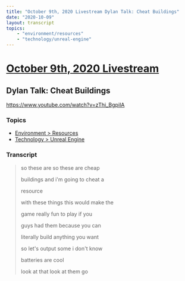 ```yaml
---
title: "October 9th, 2020 Livestream Dylan Talk: Cheat Buildings"
date: "2020-10-09"
layout: transcript
topics:
    - "environment/resources"
    - "technology/unreal-engine"
---
```

# [October 9th, 2020 Livestream](../2020-10-09.md)
## Dylan Talk: Cheat Buildings
https://www.youtube.com/watch?v=zThi_BgpiIA

### Topics
* [Environment > Resources](../topics/environment/resources.md)
* [Technology > Unreal Engine](../topics/technology/unreal-engine.md)

### Transcript

> so these are so these are cheap
>
> buildings and i'm going to cheat a
>
> resource
>
> with these things this would make the
>
> game really fun to play if you
>
> guys had them because you can
>
> literally build anything you want
>
> so let's output some i don't know
>
> batteries are cool
>
> look at that look at them go
